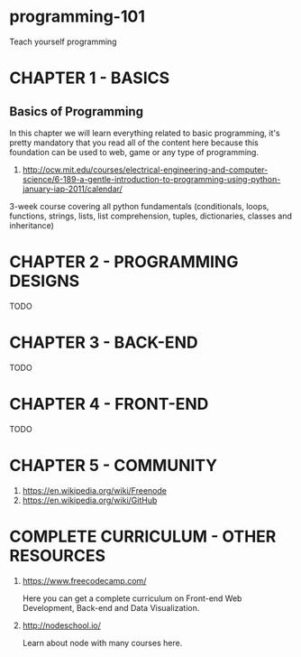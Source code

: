 # programming-101
Teach yourself programming

# CHAPTER 1 - BASICS

## Basics of Programming

In this chapter we will learn everything related to basic programming, it's pretty mandatory that you read all of the content here because this foundation can be used to web, game or any type of programming.

1. http://ocw.mit.edu/courses/electrical-engineering-and-computer-science/6-189-a-gentle-introduction-to-programming-using-python-january-iap-2011/calendar/

3-week course covering all python fundamentals (conditionals, loops, functions, strings, lists, list comprehension, tuples, dictionaries, classes and inheritance)

# CHAPTER 2 - PROGRAMMING DESIGNS

TODO

# CHAPTER 3 - BACK-END

TODO

# CHAPTER 4 - FRONT-END

TODO

# CHAPTER 5 - COMMUNITY

1. https://en.wikipedia.org/wiki/Freenode
2. https://en.wikipedia.org/wiki/GitHub


# COMPLETE CURRICULUM - OTHER RESOURCES

1. https://www.freecodecamp.com/

    Here you can get a complete curriculum on Front-end Web Development, Back-end and Data Visualization.

2. http://nodeschool.io/

    Learn about node with many courses here.
